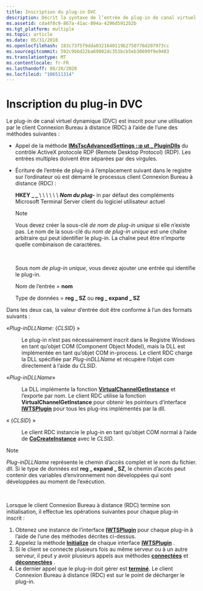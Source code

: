 ```yaml
---
title: Inscription du plug-in DVC
description: Décrit la syntaxe de l’entrée de plug-in de canal virtuel dynamique (DVC) pour le client Connexion Bureau à distance (RDC).
ms.assetid: cda4f8c9-867a-41ac-894a-4296d5912b2b
ms.tgt_platform: multiple
ms.topic: article
ms.date: 05/31/2018
ms.openlocfilehash: 183c73f5f9dda0321640119b2750776d207973cc
ms.sourcegitcommit: 592c9bbd22ba69802dc353bcb5eb30699f9e9403
ms.translationtype: MT
ms.contentlocale: fr-FR
ms.lasthandoff: 08/20/2020
ms.locfileid: "106511314"
---
```

# <a name="dvc-plug-in-registration"></a>Inscription du plug-in DVC

Le plug-in de canal virtuel dynamique (DVC) est inscrit pour une utilisation par le client Connexion Bureau à distance (RDC) à l’aide de l’une des méthodes suivantes :

-   Appel de la méthode [**IMsTscAdvancedSettings ::p ut \_ PluginDlls**](imstscadvancedsettings-plugindlls.md) du contrôle ActiveX protocole RDP (Remote Desktop Protocol) (RDP). Les entrées multiples doivent être séparées par des virgules.
-   Écriture de l’entrée de plug-in à l’emplacement suivant dans le registre sur l’ordinateur où est démarré le processus client Connexion Bureau à distance (RDC) :

    **HKEY \_ \_** \\  \\  \\  \\  \\  \\ ***Nom du plug-*** in par défaut des compléments Microsoft Terminal Server client du logiciel utilisateur actuel

    > [!Note]  
    > Vous devez créer la sous-clé *de nom de plug-in unique* si elle n’existe pas. Le nom de la sous-clé du *nom de plug-in unique* est une chaîne arbitraire qui peut identifier le plug-in. La chaîne peut être n’importe quelle combinaison de caractères.

     

    Sous *nom de plug-in unique*, vous devez ajouter une entrée qui identifie le plug-in.

    Nom de l’entrée = **nom**

    Type de données = **reg \_ SZ** ou **reg \_ expand \_ SZ**

Dans les deux cas, la valeur d’entrée doit être conforme à l’un des formats suivants :

<dl> <dt>

<span id="Plug-inDLLName__CLSID_"></span><span id="plug-indllname__clsid_"></span><span id="PLUG-INDLLNAME__CLSID_"></span>«*Plug-inDLLName*: {*CLSID*} »
</dt> <dd>

Le plug-in n’est pas nécessairement inscrit dans le Registre Windows en tant qu’objet COM (Component Object Model), mais la DLL est implémentée en tant qu’objet COM in-process. Le client RDC charge la DLL spécifiée par *Plug-inDLLName* et récupère l’objet com directement à l’aide du *CLSID*.

</dd> <dt>

<span id="Plug-inDLLName"></span><span id="plug-indllname"></span><span id="PLUG-INDLLNAME"></span>«*Plug-inDLLName*»
</dt> <dd>

La DLL implémente la fonction [**VirtualChannelGetInstance**](virtualchannelgetinstance.md) et l’exporte par nom. Le client RDC utilise la fonction **VirtualChannelGetInstance** pour obtenir les pointeurs d’interface [**IWTSPlugin**](/windows/desktop/api/TsVirtualChannels/nn-tsvirtualchannels-iwtsplugin) pour tous les plug-ins implémentés par la dll.

</dd> <dt>

<span id="_CLSID_"></span><span id="_clsid_"></span>« {*CLSID*} »
</dt> <dd>

Le client RDC instancie le plug-in en tant qu’objet COM normal à l’aide de [**CoCreateInstance**](/windows/desktop/api/combaseapi/nf-combaseapi-cocreateinstance) avec le *CLSID*.

</dd> </dl>

> [!Note]  
> *Plug-inDLLName* représente le chemin d’accès complet et le nom du fichier. dll. Si le type de données est **reg \_ expand \_ SZ**, le chemin d’accès peut contenir des variables d’environnement non développées qui sont développées au moment de l’exécution.

 

Lorsque le client Connexion Bureau à distance (RDC) termine son initialisation, il effectue les opérations suivantes pour chaque plug-in inscrit :

1.  Obtenez une instance de l’interface [**IWTSPlugin**](/windows/desktop/api/TsVirtualChannels/nn-tsvirtualchannels-iwtsplugin) pour chaque plug-in à l’aide de l’une des méthodes décrites ci-dessus.
2.  Appelez la méthode [**Initialize**](/windows/desktop/api/TsVirtualChannels/nf-tsvirtualchannels-iwtsplugin-initialize) de chaque interface [**IWTSPlugin**](/windows/desktop/api/TsVirtualChannels/nn-tsvirtualchannels-iwtsplugin) .
3.  Si le client se connecte plusieurs fois au même serveur ou à un autre serveur, il peut y avoir plusieurs appels aux méthodes [**connectées**](/windows/desktop/api/TsVirtualChannels/nf-tsvirtualchannels-iwtsplugin-connected) et [**déconnectées**](/windows/desktop/api/TsVirtualChannels/nf-tsvirtualchannels-iwtsplugin-disconnected) .
4.  Le dernier appel que le plug-in doit gérer est [**terminé**](/windows/desktop/api/TsVirtualChannels/nf-tsvirtualchannels-iwtsplugin-terminated). Le client Connexion Bureau à distance (RDC) est sur le point de décharger le plug-in.

 

 
